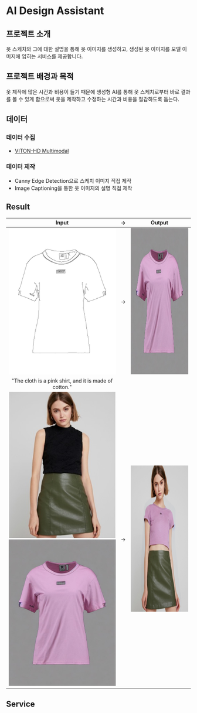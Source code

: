# AI Design Assistant
## 프로젝트 소개
옷 스케치와 그에 대한 설명을 통해 옷 이미지를 생성하고, 생성된 옷 이미지를 모델 이미지에 입히는 서비스를 제공합니다.
## 프로젝트 배경과 목적
옷 제작에 많은 시간과 비용이 들기 때문에 생성형 AI를 통해 옷 스케치로부터 바로 결과를 볼 수 있게 함으로써 옷을 제작하고 수정하는 시간과 비용을 절감하도록 돕는다.
## 데이터
### 데이터 수집
+ [VITON-HD Multimodal](https://github.com/aimagelab/multimodal-garment-designer)
### 데이터 제작
+ Canny Edge Detection으로 스케치 이미지 직접 제작
+ Image Captioning을 통한 옷 이미지의 설명 직접 제작

## Result
| Input | → | Output |
|--------|---|-------|
| <div align="center"> <img src="./img/input_image.jpg" width="300" height="400"/> </div > | → | <img src="./img/output_image.jpg"  width="300" height="400"/> |
| <div align="center"> "The cloth is a pink shirt, and it is made of cotton." </div > |
| <img src="./img/viton_input.jpg" width="300" height="400"/> <img src="./img/output_image.jpg"  width="300" height="400"/> | → | <img src="./img/viton_output.png" width="300" height="400"/> |

## Service
